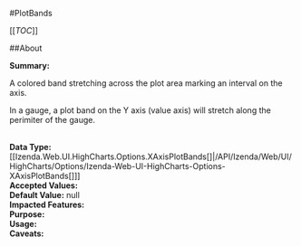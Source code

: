 #PlotBands

[[_TOC_]]

##About

**Summary:** <p>A colored band stretching across the plot area marking an interval on the axis.</p><p>In a gauge, a plot band on the Y axis (value axis) will stretch along the perimiter of the gauge.</p>  
**Data Type:** [[Izenda.Web.UI.HighCharts.Options.XAxisPlotBands[]|/API/Izenda/Web/UI/HighCharts/Options/Izenda-Web-UI-HighCharts-Options-XAxisPlotBands[]]]  
**Accepted Values:**   
**Default Value:** null  
**Impacted Features:**   
**Purpose:**   
**Usage:**   
**Caveats:**   

